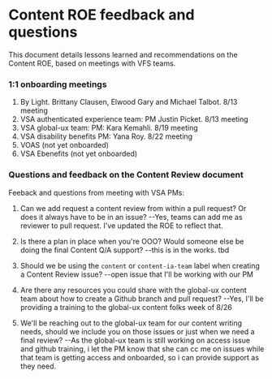 # Content ROE feedback and questions

This document details lessons learned and recommendations on the Content ROE, based on meetings with VFS teams. 

### 1:1 onboarding meetings
1. By Light. Brittany Clausen, Elwood Gary and Michael Talbot. 8/13 meeting
2. VSA authenticated experience team: PM Justin Picket. 8/13 meeting
3. VSA global-ux team: PM: Kara Kemahli. 8/19 meeting  
4. VSA disability benefits PM: Yana Roy. 8/22 meeting
5. VOAS (not yet onboarded)
6. VSA Ebenefits (not yet onboarded)

### Questions and feedback on the Content Review document

Feeback and questions from meeting with VSA PMs: 

1. Can we add request a content review from within a pull request? Or does it always have to be in an issue? 
--Yes, teams can add me as reviewer to pull request. I've updated the ROE to reflect that. 

2. Is there a plan in place when you're OOO? Would someone else be doing the final Content Q/A support? 
--this is in the works. tbd

3. Should we be using the ```content``` or ```content-ia-team``` label when creating a Content Review issue? 
--open issue that I'll be working with our PM

4. Are there any resources you could share with the global-ux content team about how to create a Github branch and pull request? 
--Yes, I'll be providing a training to the global-ux content folks week of 8/26

5. We'll be reaching out to the global-ux team for our content writing needs, should we include you on those issues or just when we need a final review? 
--As the global-ux team is still working on access issue and github training, i let the PM know that she can cc me on issues while that team is getting access and onboarded, so i can provide support as they need. 
